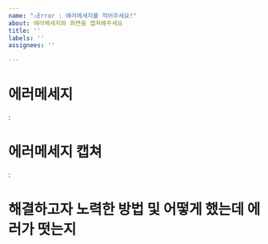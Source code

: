 ```yaml
---
name: "⚠Error : 에러메세지를 적어주세요!"
about: 에러메세지와 화면을 캡쳐해주세요
title: ''
labels: ''
assignees: ''

---
```


# 에러메세지
:

# 에러메세지 캡쳐
:

# 해결하고자 노력한 방법 및 어떻게 했는데 에러가 떳는지
